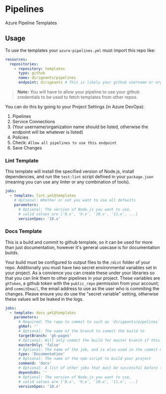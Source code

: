 # Pipelines

Azure Pipeline Templates

## Usage

To use the templates your `azure-pipelines.yml` must import this repo like:

```yml
resources:
  repositories:
    - repository: templates
      type: github
      name: dirigeants/pipelines
      endpoint: dirigeants # This is likely your github username or organization name
```

> **Note:** You will have to allow your pipeline to use your github credentials to be used to fetch templates from other
repos.

You can do this by going to your Project Settings (in Azure DevOps):
1. Pipelines
1. Service Connections
1. (Your username/organization name should be listed, otherwise the endpoint will be whatever is listed)
1. Policies
1. Check: `Allow all pipelines to use this endpoint`
1. Save Changes

### Lint Template

This template will install the specified version of Node.js, install dependencies, and run the `test:lint` script
defined in your `package.json` (meaning you can use any linter or any combination of tools).

```yml
jobs:
  - template: lint.yml@templates
    # Optional: Whether or not you want to use all defaults
    parameters:
      # Optional: The version of Node.js you want to use,
      # valid values are ['8.x', '9.x', '10.x', '11.x', ...]
      versionSpec: '10.x'
```

### Docs Template

This is a build and commit to github template, so it can be used for more than just documentation, however it's general
usecase is for documentation builds.

Your build must be configured to output files to the `/dist` folder of your repo. Additionally you must have two secret
environmental variables set in your project. As a convience you can create these under your libraries so that you can
link them to other pipelines in your project. These variables are `ghToken`, a github token with the `public_repo`
permission from your account; and `commitEmail`, the email address to use as the user who is commiting the changes.
Please ensure you do use the "secret variable" setting, otherwise these values will be leaked in the logs.

```yml
jobs:
  - template: docs.yml@templates
    parameters:
      # Required: The repo to commit to such as 'dirigeants/pipelines`
      ghRef: ''
      # Optional: The name of the branch to commit the build to
      targetBranch: 'gh-pages'
      # Optional: Will only commit the build for master branch if this is set to 'true'
      masterOnly: 'false'
      # Optional: The name of the job, and is also used in the commit message
      type: 'Documentation'
      # Optional: The name of the npm script to build your project
      command: 'docs'
      # Optional: A list of other jobs that must be successful before this one runs
      dependsOn: ''
      # Optional: The version of Node.js you want to use,
      # valid values are ['8.x', '9.x', '10.x', '11.x', ...]
      versionSpec: '10.x'
```
